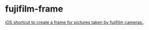 # fujifilm-frame
[iOS shortcut to create a frame for pictures taken by fujifilm cameras.](https://www.icloud.com/shortcuts/629009d757054c7aa6632cadc921ccd0).
